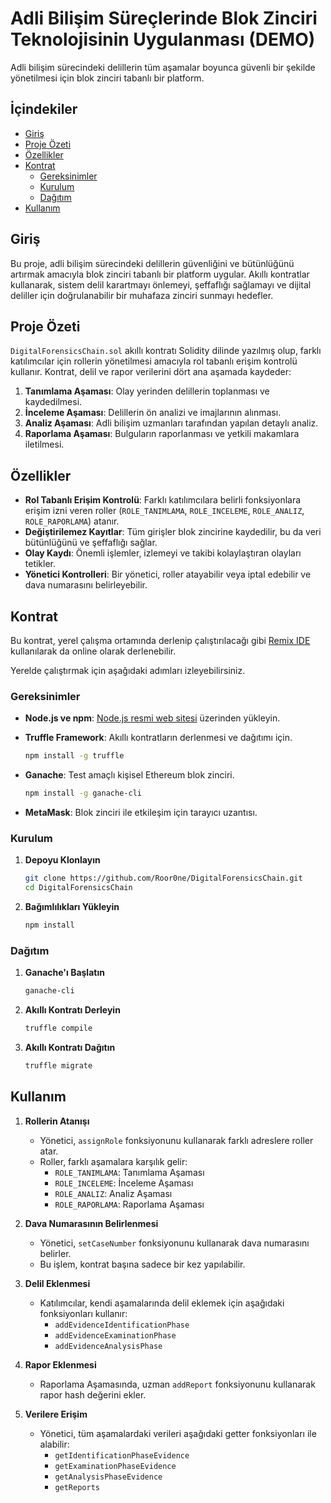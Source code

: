 # Adli Bilişim Süreçlerinde Blok Zinciri Teknolojisinin Uygulanması (DEMO)

Adli bilişim sürecindeki delillerin tüm aşamalar boyunca güvenli bir şekilde yönetilmesi için blok zinciri tabanlı bir platform.

## İçindekiler

- [Giriş](#giriş)
- [Proje Özeti](#proje-özeti)
- [Özellikler](#özellikler)
- [Kontrat](#kontrat)
  - [Gereksinimler](#gereksinimler)
  - [Kurulum](#kurulum)
  - [Dağıtım](#dağıtım)
- [Kullanım](#kullanım)

## Giriş

Bu proje, adli bilişim sürecindeki delillerin güvenliğini ve bütünlüğünü artırmak amacıyla blok zinciri tabanlı bir platform uygular. Akıllı kontratlar kullanarak, sistem delil karartmayı önlemeyi, şeffaflığı sağlamayı ve dijital deliller için doğrulanabilir bir muhafaza zinciri sunmayı hedefler.

## Proje Özeti

`DigitalForensicsChain.sol` akıllı kontratı Solidity dilinde yazılmış olup, farklı katılımcılar için rollerin yönetilmesi amacıyla rol tabanlı erişim kontrolü kullanır. Kontrat, delil ve rapor verilerini dört ana aşamada kaydeder:

1. **Tanımlama Aşaması**: Olay yerinden delillerin toplanması ve kaydedilmesi.
2. **İnceleme Aşaması**: Delillerin ön analizi ve imajlarının alınması.
3. **Analiz Aşaması**: Adli bilişim uzmanları tarafından yapılan detaylı analiz.
4. **Raporlama Aşaması**: Bulguların raporlanması ve yetkili makamlara iletilmesi.

## Özellikler

- **Rol Tabanlı Erişim Kontrolü**: Farklı katılımcılara belirli fonksiyonlara erişim izni veren roller (`ROLE_TANIMLAMA`, `ROLE_INCELEME`, `ROLE_ANALIZ`, `ROLE_RAPORLAMA`) atanır.
- **Değiştirilemez Kayıtlar**: Tüm girişler blok zincirine kaydedilir, bu da veri bütünlüğünü ve şeffaflığı sağlar.
- **Olay Kaydı**: Önemli işlemler, izlemeyi ve takibi kolaylaştıran olayları tetikler.
- **Yönetici Kontrolleri**: Bir yönetici, roller atayabilir veya iptal edebilir ve dava numarasını belirleyebilir.

## Kontrat

Bu kontrat, yerel çalışma ortamında derlenip çalıştırılacağı gibi [Remix IDE](https://remix.ethereum.org/) kullanılarak da online olarak derlenebilir.

Yerelde çalıştırmak için aşağıdaki adımları izleyebilirsiniz.

### Gereksinimler

- **Node.js ve npm**: [Node.js resmi web sitesi](https://nodejs.org/) üzerinden yükleyin.
- **Truffle Framework**: Akıllı kontratların derlenmesi ve dağıtımı için.

  ```bash
  npm install -g truffle
  ```

- **Ganache**: Test amaçlı kişisel Ethereum blok zinciri.

  ```bash
  npm install -g ganache-cli
  ```

- **MetaMask**: Blok zinciri ile etkileşim için tarayıcı uzantısı.

### Kurulum

1. **Depoyu Klonlayın**

   ```bash
   git clone https://github.com/Roor0ne/DigitalForensicsChain.git
   cd DigitalForensicsChain
   ```

2. **Bağımlılıkları Yükleyin**

   ```bash
   npm install
   ```

### Dağıtım

1. **Ganache'ı Başlatın**

   ```bash
   ganache-cli
   ```

2. **Akıllı Kontratı Derleyin**

   ```bash
   truffle compile
   ```

3. **Akıllı Kontratı Dağıtın**

   ```bash
   truffle migrate
   ```

## Kullanım

1. **Rollerin Atanışı**

   - Yönetici, `assignRole` fonksiyonunu kullanarak farklı adreslere roller atar.
   - Roller, farklı aşamalara karşılık gelir:
     - `ROLE_TANIMLAMA`: Tanımlama Aşaması
     - `ROLE_INCELEME`: İnceleme Aşaması
     - `ROLE_ANALIZ`: Analiz Aşaması
     - `ROLE_RAPORLAMA`: Raporlama Aşaması

2. **Dava Numarasının Belirlenmesi**

   - Yönetici, `setCaseNumber` fonksiyonunu kullanarak dava numarasını belirler.
   - Bu işlem, kontrat başına sadece bir kez yapılabilir.

3. **Delil Eklenmesi**

   - Katılımcılar, kendi aşamalarında delil eklemek için aşağıdaki fonksiyonları kullanır:
     - `addEvidenceIdentificationPhase`
     - `addEvidenceExaminationPhase`
     - `addEvidenceAnalysisPhase`

4. **Rapor Eklenmesi**

   - Raporlama Aşamasında, uzman `addReport` fonksiyonunu kullanarak rapor hash değerini ekler.

5. **Verilere Erişim**

   - Yönetici, tüm aşamalardaki verileri aşağıdaki getter fonksiyonları ile alabilir:
     - `getIdentificationPhaseEvidence`
     - `getExaminationPhaseEvidence`
     - `getAnalysisPhaseEvidence`
     - `getReports`

